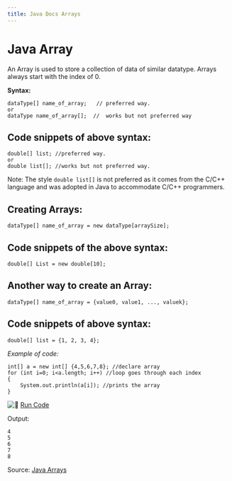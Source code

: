 ```yaml
---
title: Java Docs Arrays
---
```

# Java Array

An Array is used to store a collection of data of similar datatype. Arrays always start with the index of 0.

**Syntax:**

    dataType[] name_of_array;   // preferred way.
    or
    dataType name_of_array[];  //  works but not preferred way

## Code snippets of above syntax:

    double[] list; //preferred way.
    or 
    double list[]; //works but not preferred way.

Note: The style `double list[]` is not preferred as it comes from the C/C++ language and was adopted in Java to accommodate C/C++ programmers.

## Creating Arrays:

    dataType[] name_of_array = new dataType[arraySize];

## Code snippets of the above syntax:

    double[] List = new double[10];

## Another way to create an Array:

    dataType[] name_of_array = {value0, value1, ..., valuek};

## Code snippets of above syntax:

    double[] list = {1, 2, 3, 4};

_Example of code:_

    int[] a = new int[] {4,5,6,7,8}; //declare array
    for (int i=0; i<a.length; i++) //loop goes through each index
    {
        System.out.println(a[i]); //prints the array
    }

![:rocket:](//forum.freecodecamp.com/images/emoji/emoji_one/rocket.png?v=2 ":rocket:") [Run Code](https://repl.it/CONn)

Output:

    4
    5
    6
    7
    8

Source: [Java Arrays](https://docs.oracle.com/javase/tutorial/java/nutsandbolts/arrays.html)